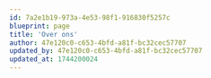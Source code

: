 ```yaml
---
id: 7a2e1b19-973a-4e53-98f1-916830f5257c
blueprint: page
title: 'Over ons'
author: 47e120c0-c653-4bfd-a81f-bc32cec57707
updated_by: 47e120c0-c653-4bfd-a81f-bc32cec57707
updated_at: 1744200024
---
```

